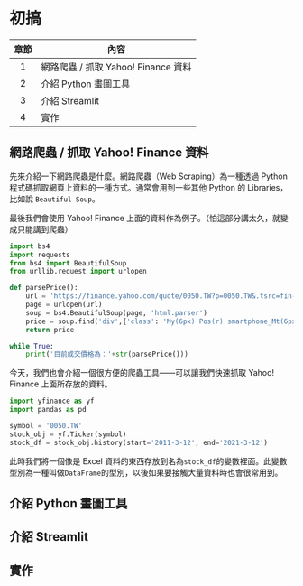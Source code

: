 # 初搞

| 章節  | 內容                                |
| :---: | ----------------------------------- |
|   1   | 網路爬蟲 / 抓取 Yahoo! Finance 資料 |
|   2   | 介紹 Python 畫圖工具                |
|   3   | 介紹 Streamlit                      |
|   4   | 實作                                |

## 網路爬蟲 / 抓取 Yahoo! Finance 資料
先來介紹一下網路爬蟲是什麼。網路爬蟲（Web Scraping）為一種透過 Python 程式碼抓取網頁上資料的一種方式。通常會用到一些其他 Python 的 Libraries，比如說 `Beautiful Soup`。

最後我們會使用 Yahoo! Finance 上面的資料作為例子。（怕這部分講太久，就變成只能講到爬蟲）

```py
import bs4
import requests
from bs4 import BeautifulSoup
from urllib.request import urlopen

def parsePrice():
    url = 'https://finance.yahoo.com/quote/0050.TW?p=0050.TW&.tsrc=fin-srch'
    page = urlopen(url)
    soup = bs4.BeautifulSoup(page, 'html.parser')
    price = soup.find('div',{'class': 'My(6px) Pos(r) smartphone_Mt(6px)'}).find('span').text
    return price

while True:
    print('目前成交價格為：'+str(parsePrice()))
```

今天，我們也會介紹一個很方便的爬蟲工具——可以讓我們快速抓取 Yahoo! Finance 上面所存放的資料。

```py
import yfinance as yf
import pandas as pd

symbol = '0050.TW'
stock_obj = yf.Ticker(symbol)
stock_df = stock_obj.history(start='2011-3-12', end='2021-3-12')
```
此時我們將一個像是 Excel 資料的東西存放到名為`stock_df`的變數裡面。此變數型別為一種叫做`DataFrame`的型別，以後如果要接觸大量資料時也會很常用到。
## 介紹 Python 畫圖工具                
## 介紹 Streamlit                      
## 實作